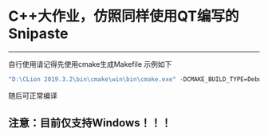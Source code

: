 # C++大作业，仿照同样使用QT编写的Snipaste

---

自行使用请记得先使用cmake生成Makefile 示例如下
~~~cmd
"D:\CLion 2019.3.2\bin\cmake\win\bin\cmake.exe" -DCMAKE_BUILD_TYPE=Debug -G "CodeBlocks - MinGW Makefiles" D:\projects\23333\
~~~

随后可正常编译

## 注意：目前仅支持Windows！！！